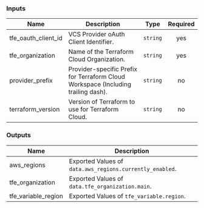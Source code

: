 <!-- BEGIN_TF_DOCS -->
### Inputs

| Name | Description | Type | Required |
|------|-------------|------|:--------:|
| tfe_oauth_client_id | VCS Provider oAuth Client Identifier. | `string` | yes |
| tfe_organization | Name of the Terraform Cloud Organization. | `string` | yes |
| provider_prefix | Provider-specific Prefix for Terraform Cloud Workspace (Including trailing dash). | `string` | no |
| terraform_version | Version of Terraform to use for Terraform Cloud. | `string` | no |

### Outputs

| Name | Description |
|------|-------------|
| aws_regions | Exported Values of `data.aws_regions.currently_enabled`. |
| tfe_organization | Exported Values of `data.tfe_organization.main`. |
| tfe_variable_region | Exported Values of `tfe_variable.region`. |
<!-- END_TF_DOCS -->